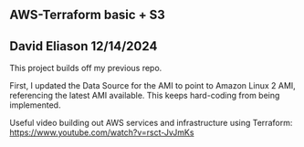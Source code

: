 ## AWS-Terraform basic + S3
## David Eliason 12/14/2024

This project builds off my previous repo. 

First, I updated the Data Source for the AMI to point to Amazon Linux 2 AMI, referencing the latest AMI available. This keeps hard-coding from being implemented.

Useful video building out AWS services and infrastructure using Terraform: https://www.youtube.com/watch?v=rsct-JvJmKs
